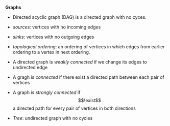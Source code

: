 __Graphs__

- Directed acyclic graph (DAG) is a directed graph with no cyces.

- _sources_: vertices with no incoming edges

- _sinks_: vertices with no outgoing edges

- _topological ordering_: an ordering of vertices in which edges from earlier ordering to a vertex in next ordering.

- A directed graph is _weakly connected_ if we change its edges to undirected edge

- A gragh is _connected_ if there exist a directed path between each pair of vertices

- A graph is _strongly connected_ if $$\exist$$ a directed path for every pair of vertices in both directions

- _Tree_: undirected graph with no cycles

  